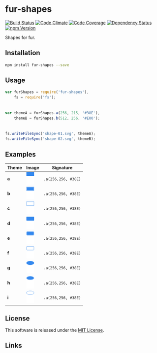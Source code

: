 fur-shapes
==========

<!-- Badge Start -->
<a name="badges"></a>

[![Build Status][bd_travis_shield_url]][bd_travis_url]
[![Code Climate][bd_codeclimate_shield_url]][bd_codeclimate_url]
[![Code Coverage][bd_codeclimate_coverage_shield_url]][bd_codeclimate_url]
[![Dependency Status][bd_gemnasium_shield_url]][bd_gemnasium_url]
[![npm Version][bd_npm_shield_url]][bd_npm_url]

[bd_repo_url]: https://github.com/fur-repo/fur-shapes
[bd_travis_url]: http://travis-ci.org/fur-repo/fur-shapes
[bd_travis_shield_url]: http://img.shields.io/travis/fur-repo/fur-shapes.svg?style=flat
[bd_license_url]: https://github.com/fur-repo/fur-shapes/blob/master/LICENSE
[bd_codeclimate_url]: http://codeclimate.com/github/fur-repo/fur-shapes
[bd_codeclimate_shield_url]: http://img.shields.io/codeclimate/github/fur-repo/fur-shapes.svg?style=flat
[bd_codeclimate_coverage_shield_url]: http://img.shields.io/codeclimate/coverage/github/fur-repo/fur-shapes.svg?style=flat
[bd_gemnasium_url]: https://gemnasium.com/fur-repo/fur-shapes
[bd_gemnasium_shield_url]: https://gemnasium.com/fur-repo/fur-shapes.svg
[bd_npm_url]: http://www.npmjs.org/package/fur-shapes
[bd_npm_shield_url]: http://img.shields.io/npm/v/fur-shapes.svg?style=flat

<!-- Badge End -->


<!-- Description Start -->
<a name="description"></a>

Shapes for fur.

<!-- Description End -->


<!-- Overview Start -->
<a name="overview"></a>


<!-- Overview End -->


<!-- Sections Start -->
<a name="sections"></a>

<!-- Section from "docs/readme/01.Installation.md.hbs" Start -->

<a name="section-docs-readme-01-installation-md"></a>
Installation
-----

```bash
npm install fur-shapes --save
```

<!-- Section from "docs/readme/01.Installation.md.hbs" End -->

<!-- Section from "docs/readme/02.Usage.md.hbs" Start -->

<a name="section-docs-readme-02-usage-md"></a>
Usage
----

```javascript
var furShapes = require('fur-shapes'),
    fs = require('fs');


var themeA = furShapes.a(256, 215, '#38E'),
    themeB = furShapes.b(512, 256, '#E00');


fs.writeFileSync('shape-01.svg', themeA);
fs.writeFileSync('shape-02.svg', themeB);
```
<!-- Section from "docs/readme/02.Usage.md.hbs" End -->

<!-- Section from "docs/readme/03.Examples.md.hbs" Start -->

<a name="section-docs-readme-03-examples-md"></a>
Examples
--------

| Theme | Image | Signature |
| ----- | ----- | --------- |
| **a** | <img src="./docs/examples/images/example-shape-a.png" height="40"> | `.a(256,256, #38E)` |
| **b** | <img src="./docs/examples/images/example-shape-b.png" height="40"> | `.a(256,256, #38E)` |
| **c** | <img src="./docs/examples/images/example-shape-c.png" height="40"> | `.a(256,256, #38E)` |
| **d** | <img src="./docs/examples/images/example-shape-d.png" height="40"> | `.a(256,256, #38E)` |
| **e** | <img src="./docs/examples/images/example-shape-e.png" height="40"> | `.a(256,256, #38E)` |
| **f** | <img src="./docs/examples/images/example-shape-f.png" height="40"> | `.a(256,256, #38E)` |
| **g** | <img src="./docs/examples/images/example-shape-g.png" height="40"> | `.a(256,256, #38E)` |
| **h** | <img src="./docs/examples/images/example-shape-h.png" height="40"> | `.a(256,256, #38E)` |
| **i** | <img src="./docs/examples/images/example-shape-i.png" height="40"> | `.a(256,256, #38E)` |

<!-- Section from "docs/readme/03.Examples.md.hbs" End -->


<!-- Sections Start -->


<!-- LICENSE Start -->
<a name="license"></a>

License
-------
This software is released under the [MIT License](https://github.com/fur-repo/fur-shapes/blob/master/LICENSE).

<!-- LICENSE End -->


<!-- Links Start -->
<a name="links"></a>

Links
------


<!-- Links End -->
